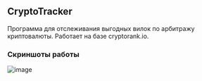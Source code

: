 ## CryptoTracker
Программа для отслеживания выгодных вилок по арбитражу криптовалюты. Работает на базе cryptorank.io.

### Скриншоты работы
![image](https://user-images.githubusercontent.com/56792892/183136081-8d689b32-3430-4e9d-bd41-0a0595b15a83.png)
